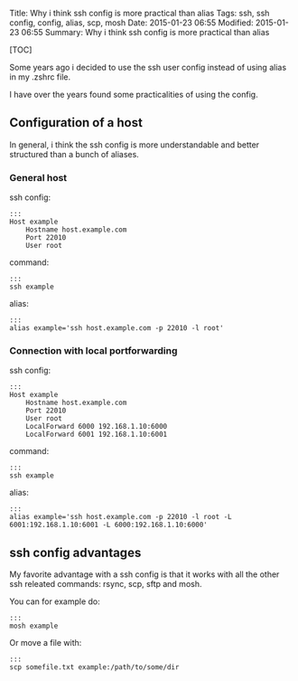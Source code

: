 Title: Why i think ssh config is more practical than alias
Tags: ssh, ssh config, config, alias, scp, mosh
Date: 2015-01-23 06:55
Modified: 2015-01-23 06:55
Summary: Why i think ssh config is more practical than alias

[TOC]

Some years ago i decided to use the ssh user config instead of using alias in my .zshrc file.

I have over the years found some practicalities of using the config.

## Configuration of a host
In general, i think the ssh config is more understandable and better structured than a bunch of aliases.

### General host
ssh config:

    :::
    Host example
        Hostname host.example.com
        Port 22010
        User root

command:

    :::
    ssh example

alias:

    :::
    alias example='ssh host.example.com -p 22010 -l root'

### Connection with local portforwarding
ssh config:

    :::
    Host example
        Hostname host.example.com
        Port 22010
        User root
        LocalForward 6000 192.168.1.10:6000
        LocalForward 6001 192.168.1.10:6001

command:

    :::
    ssh example

alias:

    :::
    alias example='ssh host.example.com -p 22010 -l root -L 6001:192.168.1.10:6001 -L 6000:192.168.1.10:6000'

## ssh config advantages
My favorite advantage with a ssh config is that it works with all the other ssh releated commands: rsync, scp, sftp and mosh.

You can for example do:

    :::
    mosh example

Or move a file with:

    :::
    scp somefile.txt example:/path/to/some/dir

